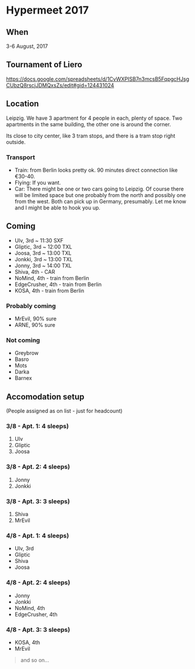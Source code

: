 <!-- TITLE: Well hello there -->
<!-- SUBTITLE: We use this page to store information about Hypermeet 2017 -->

# Hypermeet 2017

## When

3-6 August, 2017


## Tournament of Liero

https://docs.google.com/spreadsheets/d/1CvWXPISB7n3mcsB5FqpgcHJsgCUbzQ8rscjJDMQxsZs/edit#gid=124431024

## Location

Leipzig. We have 3 apartment for 4 people in each, plenty of space. Two apartments in the same building, the other one is around the corner.

Its close to city center, like 3 tram stops, and there is a tram stop right outside.

### Transport

* Train: from Berlin looks pretty ok. 90 minutes direct connection like €30-40.
* Flying: If you want.
* Car: There might be one or two cars going to Leipzig. Of course there will be limited space but one probably from the north and possibly one from the west. Both can pick up in Germany, presumably. Let me know and I might be able to hook you up.


## Coming

* Ulv, 3rd ~ 11:30 SXF
* Gliptic, 3rd ~ 12:00 TXL
* Joosa, 3rd ~ 13:00 TXL
* Jonkki, 3rd ~ 13:00 TXL
* Jonny, 3rd ~ 14:00 TXL
* Shiva, 4th - CAR
* NoMind, 4th - train from Berlin
* EdgeCrusher, 4th - train from Berlin
* KOSA, 4th - train from Berlin


### Probably coming

* MrEvil, 90% sure
* ARNE, 90% sure

### Not coming

* Greybrow
* Basro
* Mots
* Darka
* Barnex

## Accomodation setup
(People assigned as on list - just for headcount)

### 3/8 - Apt. 1: 4 sleeps)
1. Ulv
2. Gliptic
3. Joosa
### 3/8 - Apt. 2: 4 sleeps)
1. Jonny
2. Jonkki
### 3/8 - Apt. 3: 3 sleeps)
1. Shiva
2. MrEvil

### 4/8 - Apt. 1: 4 sleeps)
* Ulv, 3rd
* Gliptic
* Shiva
* Joosa
### 4/8 - Apt. 2: 4 sleeps)
* Jonny
* Jonkki
* NoMind, 4th
* EdgeCrusher, 4th
### 4/8 - Apt. 3: 3 sleeps)
* KOSA, 4th
* MrEvil

> and so on...
